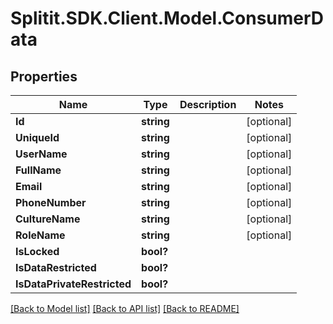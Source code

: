 # Splitit.SDK.Client.Model.ConsumerData
## Properties

Name | Type | Description | Notes
------------ | ------------- | ------------- | -------------
**Id** | **string** |  | [optional] 
**UniqueId** | **string** |  | [optional] 
**UserName** | **string** |  | [optional] 
**FullName** | **string** |  | [optional] 
**Email** | **string** |  | [optional] 
**PhoneNumber** | **string** |  | [optional] 
**CultureName** | **string** |  | [optional] 
**RoleName** | **string** |  | [optional] 
**IsLocked** | **bool?** |  | 
**IsDataRestricted** | **bool?** |  | 
**IsDataPrivateRestricted** | **bool?** |  | 

[[Back to Model list]](../README.md#documentation-for-models) [[Back to API list]](../README.md#documentation-for-api-endpoints) [[Back to README]](../README.md)

